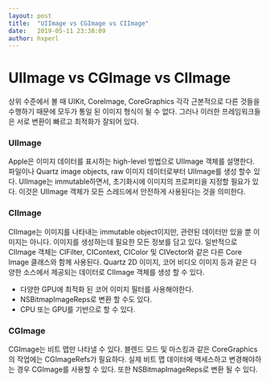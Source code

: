 ```yaml
---
layout: post
title:  "UIImage vs CGImage vs CIImage"
date:   2019-05-11 23:38:09
author: hxperl
---
```


# UIImage vs CGImage vs CIImage

상위 수준에서 볼 때 UIKit, CoreImage, CoreGraphics 각각 근본적으로 다른 것들을 수행하기 때문에 모두가 통일 된 이미지 형식이 될 수 없다.
그러나 이러한 프레임워크들은 서로 변환이 빠르고 최적화가 잘되어 있다.

### UIImage

Apple은 이미지 데이터를 표시하는 high-level 방법으로 UIImage 객체를 설명한다. 파일이나 Quartz image objects, raw 이미지 데이터로부터 UIImage를 생성 할수 있다.
UIImage는 immutable하면서, 초기화시에 이미지의 프로퍼티을 지정할 필요가 있다. 이것은 UIImage 객체가 모든 스레드에서 안전하게 사용된다는 것을 의미한다.

### CIImage

CIImage는 이미지를 나타내는 immutable object이지만, 관련된 데이터만 있을 뿐 이미지는 아니다. 이미지를 생성하는데 필요한 모든 정보를 담고 있다.
일반적으로 CIImage 객체는 CIFilter, CIContext, CIColor 및 CIVector와 같은 다른 Core Image 클래스와 함께 사용된다. Quartz 2D 이미지, 코어 비디오 이미지 등과 같은 다양한 소스에서 제공되는 데이터로 CIImage 객체를 생성 할 수 있다.

 - 다양한 GPU에 최적화 된 코어 이미지 필터를 사용해야한다. 
 - NSBitmapImageReps로 변환 할 수도 있다. 
 - CPU 또는 GPU를 기반으로 할 수 있다.

### CGImage

CGImage는 비트 맵만 나타낼 수 있다. 블렌드 모드 및 마스킹과 같은 CoreGraphics의 작업에는 CGImageRefs가 필요하다. 실제 비트 맵 데이터에 액세스하고 변경해야하는 경우 CGImage를 사용할 수 있다. 또한 NSBitmapImageReps로 변환 될 수 있다.